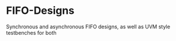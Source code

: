 # FIFO-Designs
Synchronous and asynchronous FIFO designs, as well as UVM style testbenches for both
